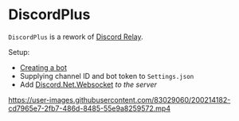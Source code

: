 ﻿# DiscordPlus

`DiscordPlus` is a rework of [Discord Relay](https://github.com/aquafir/ACE/wiki/Discord-Relay).

Setup:

*  [Creating a bot](https://github.com/aquafir/ACE/wiki/Discord-Relay#your-bot) 
* Supplying channel ID and bot token to `Settings.json`
* Add [Discord.Net.Websocket](https://www.nuget.org/packages/Discord.Net.WebSocket) *to the server*

https://user-images.githubusercontent.com/83029060/200214182-cd7965e7-2fb7-486d-8485-55e9a8259572.mp4

